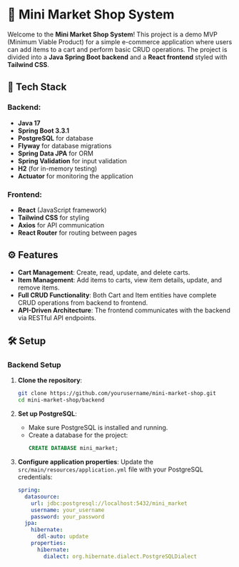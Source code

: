 # 🛒 Mini Market Shop System

Welcome to the **Mini Market Shop System**! This project is a demo MVP (Minimum Viable Product) for a simple e-commerce application where users can add items to a cart and perform basic CRUD operations. The project is divided into a **Java Spring Boot backend** and a **React frontend** styled with **Tailwind CSS**.

## 🚀 Tech Stack

### Backend:
- **Java 17**
- **Spring Boot 3.3.1**
- **PostgreSQL** for database
- **Flyway** for database migrations
- **Spring Data JPA** for ORM
- **Spring Validation** for input validation
- **H2** (for in-memory testing)
- **Actuator** for monitoring the application

### Frontend:
- **React** (JavaScript framework)
- **Tailwind CSS** for styling
- **Axios** for API communication
- **React Router** for routing between pages

## ⚙️ Features

- **Cart Management**: Create, read, update, and delete carts.
- **Item Management**: Add items to carts, view item details, update, and remove items.
- **Full CRUD Functionality**: Both Cart and Item entities have complete CRUD operations from backend to frontend.
- **API-Driven Architecture**: The frontend communicates with the backend via RESTful API endpoints.

## 🛠️ Setup

### Backend Setup

1. **Clone the repository**:
    ```bash
    git clone https://github.com/yourusername/mini-market-shop.git
    cd mini-market-shop/backend
    ```

2. **Set up PostgreSQL**:
   - Make sure PostgreSQL is installed and running.
   - Create a database for the project:
     ```sql
     CREATE DATABASE mini_market;
     ```

3. **Configure application properties**:
   Update the `src/main/resources/application.yml` file with your PostgreSQL credentials:
   ```yml
   spring:
     datasource:
       url: jdbc:postgresql://localhost:5432/mini_market
       username: your_username
       password: your_password
     jpa:
       hibernate:
         ddl-auto: update
       properties:
         hibernate:
           dialect: org.hibernate.dialect.PostgreSQLDialect
    ```
